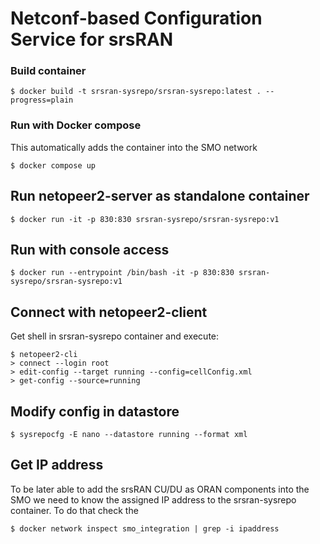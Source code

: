 # Netconf-based Configuration Service for srsRAN

### Build container

`$ docker build -t srsran-sysrepo/srsran-sysrepo:latest . --progress=plain`

### Run with Docker compose

This automatically adds the container into the SMO network

`$ docker compose up`

## Run netopeer2-server as standalone container

`$ docker run -it -p 830:830 srsran-sysrepo/srsran-sysrepo:v1`

## Run with console access

`$ docker run --entrypoint /bin/bash -it -p 830:830 srsran-sysrepo/srsran-sysrepo:v1`

## Connect with netopeer2-client

Get shell in srsran-sysrepo container and execute:

```
$ netopeer2-cli
> connect --login root
> edit-config --target running --config=cellConfig.xml
> get-config --source=running
```

## Modify config in datastore

`$ sysrepocfg -E nano --datastore running --format xml`

## Get IP address

To be later able to add the srsRAN CU/DU as ORAN components into the SMO we need to
know the assigned IP address to the srsran-sysrepo container. To do that check the 

`$ docker network inspect smo_integration | grep -i ipaddress`